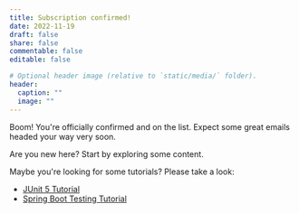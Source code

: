 ```yaml
---
title: Subscription confirmed!
date: 2022-11-19
draft: false
share: false
commentable: false
editable: false

# Optional header image (relative to `static/media/` folder).
header:
  caption: ""
  image: ""
---
```


Boom! You're officially confirmed and on the list. Expect some great emails headed your way very soon.

Are you new here? Start by exploring some content.

Maybe you're looking for some tutorials? Please take a look:

- [JUnit 5 Tutorial](/junit-5-tutorial/)
- [Spring Boot Testing Tutorial](/spring-boot-testing-tutorial/)
